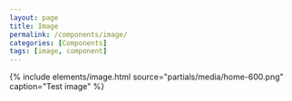 ```yaml
---
layout: page
title: Image
permalink: /components/image/
categories: [Components]
tags: [image, component]
---
```


{% include elements/image.html 
  source="partials/media/home-600.png" 
  caption="Test image"
%}
